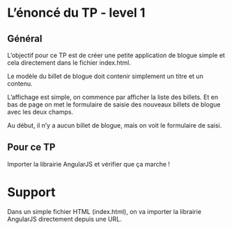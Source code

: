 # L’énoncé du TP - level 1

## Général
L’objectif pour ce TP est de créer une petite application de blogue simple et cela directement dans le fichier index.html.

Le modèle du billet de blogue doit contenir simplement un titre et un contenu.

L’affichage est simple, on commence par afficher la liste des billets. Et en bas de page on met le formulaire de saisie des nouveaux billets de blogue avec les deux champs.

Au début, il n’y a aucun billet de blogue, mais on voit le formulaire de saisi.

## Pour ce TP

Importer la librairie AngularJS et vérifier que ça marche !

# Support

Dans un simple fichier HTML (index.html), on va importer la librairie AngularJS directement depuis une URL.